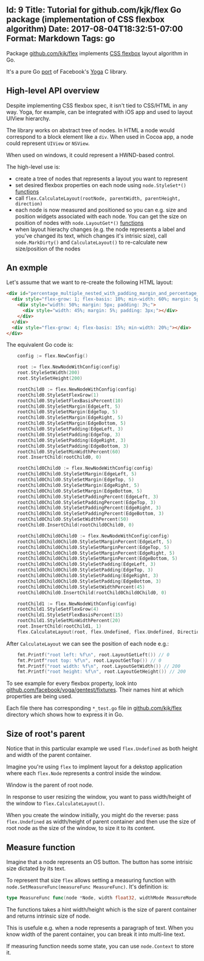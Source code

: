 Id: 9
Title: Tutorial for github.com/kjk/flex Go package (implementation of CSS flexbox algorithm)
Date: 2017-08-04T18:32:51-07:00
Format: Markdown
Tags: go
--------------

Package [github.com/kjk/flex](https://github.com/kjk/flex) implements [CSS flexbox](https://www.w3.org/TR/css-flexbox-1/) layout algorithm in Go.

It's a pure Go [port](/article/wN9R/experience-porting-4.5k-loc-of-c-to-go-facebooks-css-flexbox-implementation-yoga.html) of Facebook's [Yoga](https://github.com/facebook/yoga) C library.

## High-level API overview

Despite implementing CSS flexbox spec, it isn't tied to CSS/HTML in any way. Yoga, for example, can be integrated with iOS app and used to layout UIView hierarchy.

The library works on abstract tree of nodes. In HTML a node would correspond to a block element like a `div`. When used in Cocoa app, a node could represent `UIView` or `NSView`.

When used on windows, it could represent a HWND-based control.

The high-level use is:
* create a tree of nodes that represents a layout you want to represent
* set desired flexbox properties on each node using `node.StyleSet*()` [functions](https://github.com/kjk/flex/blob/master/yoga_props.go#L58)
* call `flex.CalculateLayout(rootNode, parentWidth, parentHeight, direction)`
* each node is now measured and positioned so you can e.g. size and position widgets associated with each node. You can get the size on position of nodes with `node.LayoutGet*()` [functions](https://github.com/kjk/flex/blob/master/yoga_props.go#L531)
* when layout hierachy changes (e.g. the node represents a label and you've changed its text, which changes it's intrisic size), call `node.MarkDirty()` and `CalculateLayout()` to re-calculate new size/position of the nodes

## An exmple

Let's assume that we want to re-create the following HTML layout:
```html
<div id="percentage_multiple_nested_with_padding_margin_and_percentage_values" style="width: 200px; height: 200px; flex-direction: column;">
  <div style="flex-grow: 1; flex-basis: 10%; min-width: 60%; margin: 5px; padding: 3px;">
    <div style="width: 50%; margin: 5px; padding: 3%;">
      <div style="width: 45%; margin: 5%; padding: 3px;"></div>
    </div>
  </div>
  <div style="flex-grow: 4; flex-basis: 15%; min-width: 20%;"></div>
</div>
```

The equivalent Go code is:
```go
	config := flex.NewConfig()

	root := flex.NewNodeWithConfig(config)
	root.StyleSetWidth(200)
	root.StyleSetHeight(200)

	rootChild0 := flex.NewNodeWithConfig(config)
	rootChild0.StyleSetFlexGrow(1)
	rootChild0.StyleSetFlexBasisPercent(10)
	rootChild0.StyleSetMargin(EdgeLeft, 5)
	rootChild0.StyleSetMargin(EdgeTop, 5)
	rootChild0.StyleSetMargin(EdgeRight, 5)
	rootChild0.StyleSetMargin(EdgeBottom, 5)
	rootChild0.StyleSetPadding(EdgeLeft, 3)
	rootChild0.StyleSetPadding(EdgeTop, 3)
	rootChild0.StyleSetPadding(EdgeRight, 3)
	rootChild0.StyleSetPadding(EdgeBottom, 3)
	rootChild0.StyleSetMinWidthPercent(60)
	root.InsertChild(rootChild0, 0)

	rootChild0Child0 := flex.NewNodeWithConfig(config)
	rootChild0Child0.StyleSetMargin(EdgeLeft, 5)
	rootChild0Child0.StyleSetMargin(EdgeTop, 5)
	rootChild0Child0.StyleSetMargin(EdgeRight, 5)
	rootChild0Child0.StyleSetMargin(EdgeBottom, 5)
	rootChild0Child0.StyleSetPaddingPercent(EdgeLeft, 3)
	rootChild0Child0.StyleSetPaddingPercent(EdgeTop, 3)
	rootChild0Child0.StyleSetPaddingPercent(EdgeRight, 3)
	rootChild0Child0.StyleSetPaddingPercent(EdgeBottom, 3)
	rootChild0Child0.StyleSetWidthPercent(50)
	rootChild0.InsertChild(rootChild0Child0, 0)

	rootChild0Child0Child0 := flex.NewNodeWithConfig(config)
	rootChild0Child0Child0.StyleSetMarginPercent(EdgeLeft, 5)
	rootChild0Child0Child0.StyleSetMarginPercent(EdgeTop, 5)
	rootChild0Child0Child0.StyleSetMarginPercent(EdgeRight, 5)
	rootChild0Child0Child0.StyleSetMarginPercent(EdgeBottom, 5)
	rootChild0Child0Child0.StyleSetPadding(EdgeLeft, 3)
	rootChild0Child0Child0.StyleSetPadding(EdgeTop, 3)
	rootChild0Child0Child0.StyleSetPadding(EdgeRight, 3)
	rootChild0Child0Child0.StyleSetPadding(EdgeBottom, 3)
	rootChild0Child0Child0.StyleSetWidthPercent(45)
	rootChild0Child0.InsertChild(rootChild0Child0Child0, 0)

	rootChild1 := flex.NewNodeWithConfig(config)
	rootChild1.StyleSetFlexGrow(4)
	rootChild1.StyleSetFlexBasisPercent(15)
	rootChild1.StyleSetMinWidthPercent(20)
	root.InsertChild(rootChild1, 1)
	flex.CalculateLayout(root, flex.Undefined, flex.Undefined, DirectionLTR)
```

After `CalculateLayout` we can see the position of each node e.g.:

```go
	fmt.Printf("root left: %f\n", root.LayoutGetLeft()) // 0
	fmt.Printf"root top: %f\n", root.LayoutGetTop()) // 0
	fmt.Printf("root width: %f\n", root.LayoutGetWidth()) // 200
	fmt.Printf("root height: %f\n", root.LayoutGetHeight()) // 200
```

To see example for every flexbox property, look into [github.com/facebook/yoga/gentest/fixtures](https://github.com/facebook/yoga/tree/master/gentest/fixtures). Their names hint at which properties are being used.

Each file there has corresponding `*_test.go` file in [github.com/kjk/flex](https://github.com/kjk/flex) directory which shows how to express it in Go.

## Size of root's parent

Notice that in this particular example we used `flex.Undefined` as both height and width of the parent container.

Imagine you're using `flex` to implment layout for a dekstop application where each `flex.Node` represents a control inside the window.

Window is the parent of root node.

In response to user resizing the window, you want to pass width/height of the window to `flex.CalculateLayout()`.

When you create the window initially, you might do the reverse: pass `flex.Undefined` as width/height of parent container and then use the size of root node as the size of the window, to size it to its content.

## Measure function

Imagine that a node represents an OS button. The button has some intrisic size dictated by its text.

To represent that size `flex` allows setting a measuring function with `node.SetMeasureFunc(measureFunc MeasureFunc)`. It's definition is:

```go
type MeasureFunc func(node *Node, width float32, widthMode MeasureMode, height float32, heightMode MeasureMode) Size
```

The functions takes a hint width/height which is the size of parent container and returns intrinsic size of node.

This is usefule e.g. when a node represents a paragraph of text. When you know width of the parent container, you can break it into multi-line text.

If measuring function needs some state, you can use `node.Context` to store it.

